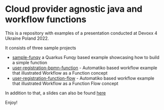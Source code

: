 # Cloud provider agnostic java and workflow functions

This is a repository with examples of a presentation conducted at Devoxx 4 Ukraine Poland 2022.

It consists of three sample projects

- [sample-funqy](sample-funqy) a Quarkus Funqy based example showcasing how to build a simple function
- [user-registration-bpmn-function](user-registration-bpmn-function) - Automatiko based workflow example that illustrated Workflow as a Function concept
- [user-registration-function-flow](user-registration-function-flow) - Automatiko based workflow example that illustrated Workflow as a Function Flow concept

In addition to that, a slides can also be found [here](Java%20and%20workflow%20cloud%20agnostic.pdf)

Enjoy!
